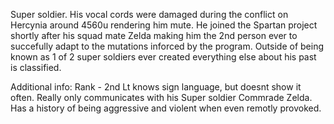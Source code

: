 Super soldier. His vocal cords were damaged during the conflict on Hercynia around 4560u rendering him mute. He joined the Spartan project shortly after his squad mate Zelda making him the 2nd person ever to succefully adapt to the mutations inforced by the program. Outside of being known as 1 of 2 super soldiers ever created everything else about his past is classified.

Additional info:
Rank - 2nd Lt
knows sign language, but doesnt show it often. Really only communicates with his Super soldier Commrade Zelda.
Has a history of being aggressive and violent when even remotly provoked.
